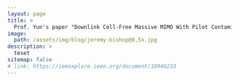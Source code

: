 ```yaml
---
layout: page
title: >
  Prof. Yun's paper "Downlink Cell-Free Massive MIMO With Pilot Contamination" got accepted to IEEE Transactions on Vehicular Technology (IF 6.1, JCR Q1 Rank 12.2%)!
image: 
  path: /assets/img/blog/jeremy-bishop@0,5x.jpg
description: >
  teset
sitemap: false
# link: https://ieeexplore.ieee.org/document/10946233
---
```

